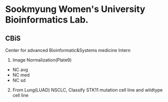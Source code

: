 # Sookmyung Women's University Bioinformatics Lab. 
## CBiS
Center for advanced Bioinformatic&amp;Systems medicine Intern

1. Image Normalization(Plate9)
* NC avg
* NC med
* NC sd

2. From Lung(LUAD) NSCLC, Classify STK11 mutation cell line and wildtype cell line
